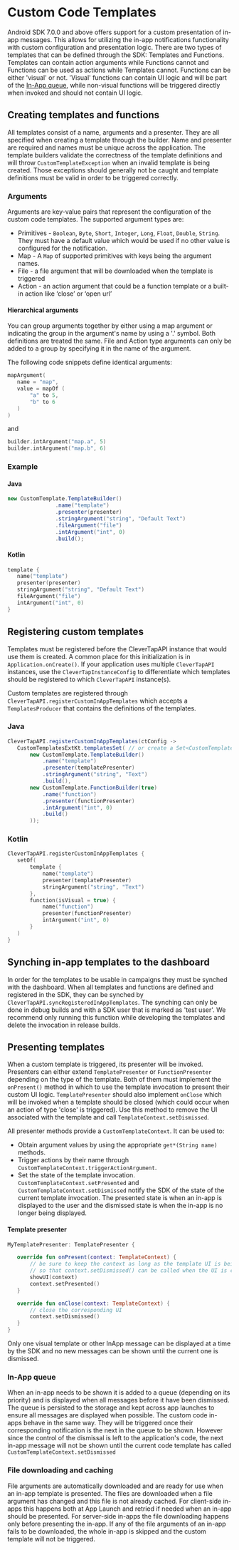 # Custom Code Templates

Android SDK 7.0.0 and above offers support for a custom presentation of in-app messages. This allows for utilizing the in-app notifications functionality with custom configuration and presentation logic. There are two types of templates that can be defined through the SDK: Templates and Functions. Templates can contain action arguments while Functions cannot and Functions can be used as actions while Templates cannot. Functions can be either 'visual' or not. 'Visual' functions can contain UI logic and will be part of the [In-App queue](#in-App-queue), while non-visual functions will be triggered directly when invoked and should not contain UI logic.

## Creating templates and functions
All templates consist of a name, arguments and a presenter. They are all specified when creating a template through the builder. Name and presenter are required and names must be unique across the application. The template builders validate the correctness of the template definitions and will throw `CustomTemplateException` when an invalid template is being created. Those exceptions should generally not be caught and template definitions must be valid in order to be triggered correctly.

### Arguments
Arguments are key-value pairs that represent the configuration of the custom code templates. The supported argument types are:
- Primitives - `Boolean`, `Byte`, `Short`, `Integer`, `Long`, `Float`, `Double`, `String`. They must have a default value which would be used if no other value is configured for the notification.
- Map - A `Map` of supported primitives with keys being the argument names.
- File - a file argument that will be downloaded when the template is triggered
- Action - an action argument that could be a function template or a built-in action like ‘close’ or ‘open url’

#### Hierarchical arguments
You can group arguments together by either using a map argument or indicating the group in the argument's name by using a '.' symbol. Both definitions are treated the same. File and Action type arguments can only be added to a group by specifying it in the name of the argument.

The following code snippets define identical arguments:
```kotlin
mapArgument(
   name = "map",
   value = mapOf (
       "a" to 5,
       "b" to 6
   )
)
```
and
```kotlin
builder.intArgument("map.a", 5)
builder.intArgument("map.b", 6)
```

### Example
#### Java
```java
new CustomTemplate.TemplateBuilder()
               .name("template")
               .presenter(presenter)
               .stringArgument("string", "Default Text")
               .fileArgument("file")
               .intArgument("int", 0)
               .build();
```
#### Kotlin
```kotlin
template {
   name("template")
   presenter(presenter)
   stringArgument("string", "Default Text")
   fileArgument("file")
   intArgument("int", 0)
}
```

## Registering custom templates

Templates must be registered before the CleverTapAPI instance that would use them is created. A common place for this initialization is in `Application.onCreate()`. If your application uses multiple `CleverTapAPI` instances, use the `CleverTapInstanceConfig` to differentiate which templates should be registered to which `CleverTapAPI` instance(s).

Custom templates are registered through `CleverTapAPI.registerCustomInAppTemplates` which accepts a `TemplatesProducer` that contains the definitions of the templates.

### Java
```java
CleverTapAPI.registerCustomInAppTemplates(ctConfig ->
   CustomTemplatesExtKt.templatesSet( // or create a Set<CustomTemplate> and add your templates
       new CustomTemplate.TemplateBuilder()
           .name("template")
           .presenter(templatePresenter)
           .stringArgument("string", "Text")
           .build(),
       new CustomTemplate.FunctionBuilder(true)
           .name("function")
           .presenter(functionPresenter)
           .intArgument("int", 0)
           .build()
       ));
```
### Kotlin
```kotlin
CleverTapAPI.registerCustomInAppTemplates {
   setOf(
       template {
           name("template")
           presenter(templatePresenter)
           stringArgument("string", "Text")
       },
       function(isVisual = true) {
           name("function")
           presenter(functionPresenter)
           intArgument("int", 0)
       }
   )
}
```

## Synching in-app templates to the dashboard

In order for the templates to be usable in campaigns they must be synched with the dashboard. When all templates and functions are defined and registered in the SDK, they can be synched by `CleverTapAPI.syncRegisteredInAppTemplates`. The synching can only be done in debug builds and with a SDK user that is marked as 'test user'. We recommend only running this function while developing the templates and delete the invocation in release builds.

## Presenting templates

When a custom template is triggered, its presenter will be invoked. Presenters can either extend `TemplatePresenter` or `FunctionPresenter` depending on the type of the template. Both of them must implement the `onPresent()` method in which to use the template invocation to present their custom UI logic. `TemplatePresenter` should also implement `onClose` which will be invoked when a template should be closed (which could occur when an action of type 'close' is triggered). Use this method to remove the UI associated with the template and call `TemplateContext.setDismissed`.

All presenter methods provide a `CustomTemplateContext`. It can be used to:
- Obtain argument values by using the appropriate `get*(String name)` methods.
- Trigger actions by their name through `CustomTemplateContext.triggerActionArgument`.
- Set the state of the template invocation. `CustomTemplateContext.setPresented` and `CustomTemplateContext.setDismissed` notify the SDK of the state of the current template invocation. The presented state is when an in-app is displayed to the user and the dismissed state is when the in-app is no longer being displayed.

#### Template presenter
```kotlin
MyTemplatePresenter: TemplatePresenter {

   override fun onPresent(context: TemplateContext) {
       // be sure to keep the context as long as the template UI is being displayed
       // so that context.setDismissed() can be called when the UI is closed.
       showUI(context)
       context.setPresented()
   }

   override fun onClose(context: TemplateContext) {
       // close the corresponding UI
       context.setDismissed()
   }
}
```

Only one visual template or other InApp message can be displayed at a time by the SDK and no new messages can be shown until the current one is dismissed.

### In-App queue
When an in-app needs to be shown it is added to a queue (depending on its priority) and is displayed when all messages before it have been dismissed. The queue is persisted to the storage and kept across app launches to ensure all messages are displayed when possible. The custom code in-apps behave in the same way. They will be triggered once their corresponding notification is the next in the queue to be shown. However since the control of the dismissal is left to the application's code, the next in-app message will not be shown until the current code template has called `CustomTemplateContext.setDismissed`

### File downloading and caching
File arguments are automatically downloaded and are ready for use when an in-app template is presented. The files are downloaded when a file argument has changed and this file is not already cached. For client-side in-apps this happens both at App Launch and retried if needed when an in-app should be presented. For server-side in-apps the file downloading happens only before presenting the in-app. If any of the file arguments of an in-app fails to be downloaded, the whole in-app is skipped and the custom template will not be triggered.
